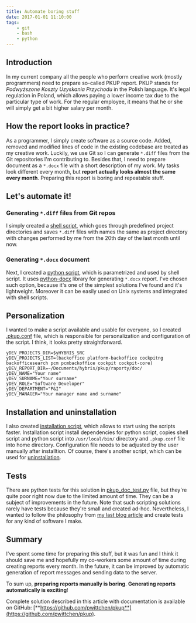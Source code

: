 ```yaml
---
title: Automate boring stuff
date: 2017-01-01 11:10:00
tags:
	- git
	- bash
	- python
---
```


Introduction
------------

In my current company all the people who perform creative work (mostly programmers) need to prepare so-called PKUP report. PKUP stands for _Podwyższone Koszty Uzyskania Przychodu_ in the Polish language. It's legal regulation in Poland, which allows paying a lower income tax due to the particular type of work. For the regular employee, it means that he or she will simply get a bit higher salary per month.

How the report looks in practice?
---------------------------------

As a programmer, I simply create software as a source code. Added, removed and modified lines of code in the existing codebase are treated as my creative work. Luckily, we use Git so I can generate `*.diff` files from the Git repositories I'm contributing to. Besides that, I need to prepare document as a `*.docx` file with a short description of my work. My tasks look different every month, but **report actually looks almost the same every month**. Preparing this report is boring and repeatable stuff.

Let's automate it!
------------------

### Generating `*.diff` files from Git repos

I simply created a [shell script](https://github.com/pwittchen/pkup/blob/master/pkup), which goes through predefined project directories and saves `*.diff` files with names the same as project directory with changes performed by me from the 20th day of the last month until now.

### Generating `*.docx` document

Next, I created a [python script](https://github.com/pwittchen/pkup/blob/master/pkup_doc.py), which is parametrized and used by shell script. It uses [python-docx](https://python-docx.readthedocs.io/en/latest/) library for generating `*.docx` report. I've chosen such option, because it's one of the simplest solutions I've found and it's lightweight. Moreover it can be easily used on Unix systems and integrated with shell scripts.

Personalization
---------------

I wanted to make a script available and usable for everyone, so I created [.pkup.conf](https://github.com/pwittchen/pkup/blob/master/.pkup.conf) file, which is responsible for personalization and configuration of the script. I think, it looks pretty straightforward.

```
yDEV_PROJECTS_DIR=$yHYBRIS_SRC
yDEV_PROJECTS_LIST=(backoffice platform-backoffice cockpitng backofficesearch pcm pcmbackoffice cockpit cockpit-core)
yDEV_REPORT_DIR=~/Documents/hybris/pkup/raporty/doc/
yDEV_NAME="Your name"
yDEV_SURNAME="Your surname"
yDEV_ROLE="Software Developer"
yDEV_DEPARTMENT="P&I"
yDEV_MANAGER="Your manager name and surname"
```

Installation and uninstallation
-------------------------------

I also created [installation script](https://github.com/pwittchen/pkup/blob/master/install.sh), which allows to start using the scripts faster. Installation script install dependencies for python script, copies shell script and python script into `/usr/local/bin/` directory and `.pkup.conf` file into home directory. Configuration file needs to be adjusted by the user manually after installtion. Of course, there's another script, which can be used for [uninstallation](https://github.com/pwittchen/pkup/blob/master/uninstall.sh).

Tests
-----

There are python tests for this solution in [pkup\_doc\_test.py](https://github.com/pwittchen/pkup/blob/master/pkup_doc_test.py) file, but they're quite poor right now due to the limited amount of time. They can be a subject of improvements in the future. Note that such scripting solutions rarely have tests because they're small and created ad-hoc. Nevertheless, I wanted to follow the philosophy from [my last blog article](/2016/11/30/lifting-quality-of-a-shell-script/) and create tests for any kind of software I make.

Summary
-------

I've spent some time for preparing this stuff, but it was fun and I think it should save me and hopefully my co-workers some amount of time during creating reports every month. In the future, it can be improved by automatic generation of report messages and sending data to the server. 

To sum up, **preparing reports manually is boring**. **Generating reports automatically is exciting**! 

Complete solution described in this article with documentation is available on GitHub: 
[**https://github.com/pwittchen/pkup**](https://github.com/pwittchen/pkup).
